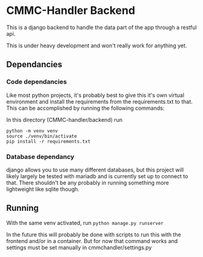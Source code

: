 # CMMC-Handler Backend

This is a django backend to handle the data part of the app through a restful api.

This is under heavy development and won't really work for anything yet.

## Dependancies

### Code dependancies

Like most python projects, it's probably best to give this it's own virtual environment and install the requirements from the requirements.txt to that. This can be accomplished by running the following commands:

In this directory (CMMC-handler/backend) run

```
python -m venv venv
source ./venv/bin/activate
pip install -r requirements.txt
```

### Database dependancy

django allows you to use many different databases, but this project will likely largely be tested with mariadb and is currently set up to connect to that. There shouldn't be any probably in running something more lightweight like sqlite though.

## Running

With the same venv activated, run `python manage.py runserver`

In the future this will probably be done with scripts to run this with the frontend and/or in a container. But for now that command works and settings must be set manually in cmmchandler/settings.py
